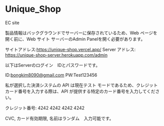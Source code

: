# Unique_Shop
EC site

製品情報はバックグラウンドでサーバーに保存されているため、Web ページを開く前に、Web サイト サーバーのAdmin Panelを開く必要があります。



サイトアドレス:https://unique-shop.vercel.app/
Server アドレス: https://unique-shop-server.herokuapp.com/admin

以下はServerのログイン　IDとパスワードです。

ID:bongkim8090@gmail.com
PW:Test123456

私が選択した決済システムの API は現在テスト モードであるため、クレジット カード番号を入力する際は、API が提供する特定のカード番号を入力してください。

クレジット番号: 4242 4242 4242 4242

CVC, カード有効期限, 名前はランダム　入力可能です。
